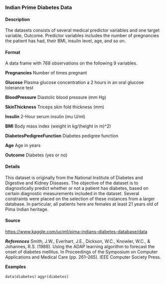 ### Indian Prime Diabetes Data

#### Description

The datasets consists of several medical predictor variables and one target variable, Outcome. Predictor variables includes the number of pregnancies the patient has had, their BMI, insulin level, age, and so on.

#### Format

A data frame with 768 observations on the following 9 variables.

**Pregnancies**
Number of times pregnant

**Glucose**
Plasma glucose concentration a 2 hours in an oral glucose tolerance test

**BloodPressure**
Diastolic blood pressure (mm Hg)

**SkinThickness**
Triceps skin fold thickness (mm)

**Insulin**
2-Hour serum insulin (mu U/ml)

**BMI**
Body mass index (weight in kg/(height in m)^2)

**DiabetesPedigreeFunction**
Diabetes pedigree function

**Age**
Age in years

**Outcome**
Diabetes (yes or no)

#### Details

This dataset is originally from the National Institute of Diabetes and Digestive and Kidney Diseases. The objective of the dataset is to diagnostically predict whether or not a patient has diabetes, based on certain diagnostic measurements included in the dataset. Several constraints were placed on the selection of these instances from a larger database. In particular, all patients here are females at least 21 years old of Pima Indian heritage.

#### Source

https://www.kaggle.com/uciml/pima-indians-diabetes-database/data

***References***
Smith, J.W., Everhart, J.E., Dickson, W.C., Knowler, W.C., & Johannes, R.S. (1988). Using the ADAP learning algorithm to forecast the onset of diabetes mellitus. In Proceedings of the Symposium on Computer Applications and Medical Care (pp. 261–265). IEEE Computer Society Press.

**Examples**

`data(diabetes)`
`aggr(diabetes)`
